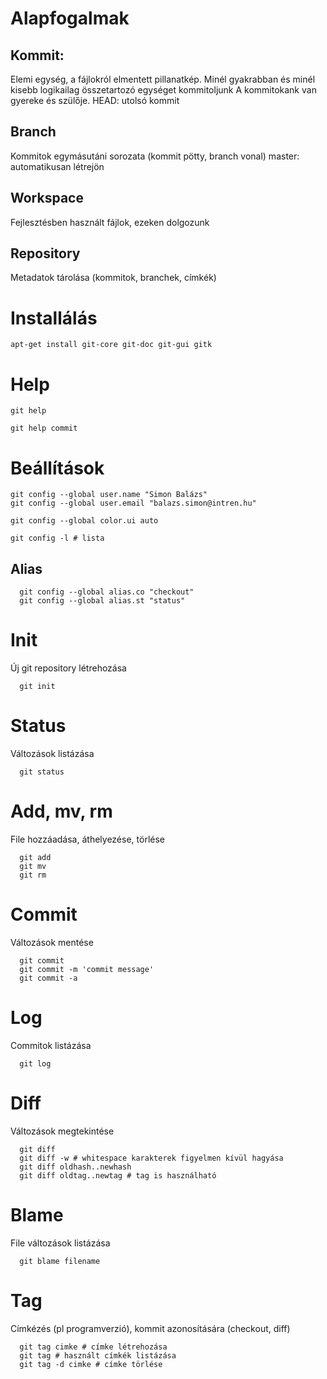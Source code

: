 # Alapfogalmak

## Kommit:
Elemi egység, a fájlokról elmentett pillanatkép.
Minél gyakrabban és minél kisebb logikailag összetartozó egységet kommitoljunk
A kommitokank van gyereke és szülője.
HEAD: utolsó kommit

## Branch
Kommitok egymásutáni sorozata
(kommit pötty, branch vonal)
master: automatikusan létrejön

## Workspace
Fejlesztésben használt fájlok, ezeken dolgozunk

## Repository
Metadatok tárolása (kommitok, branchek, címkék)

# Installálás

```
apt-get install git-core git-doc git-gui gitk
```

# Help

```
git help
```

```
git help commit
```

# Beállítások

```
git config --global user.name "Simon Balázs"
git config --global user.email "balazs.simon@intren.hu"

git config --global color.ui auto

git config -l # lista
```

## Alias
```
  git config --global alias.co "checkout"
  git config --global alias.st "status"
```

# Init
Új git repository létrehozása
```
  git init
```

# Status
Változások listázása
```
  git status
```

# Add, mv, rm
File hozzáadása, áthelyezése, törlése
```
  git add
  git mv
  git rm
```

# Commit  
Változások mentése
```
  git commit
  git commit -m 'commit message'
  git commit -a
```

# Log
Commitok listázása
```
  git log
```

# Diff
Változások megtekintése
```
  git diff
  git diff -w # whitespace karakterek figyelmen kívül hagyása
  git diff oldhash..newhash
  git diff oldtag..newtag # tag is használható
```

# Blame
File változások listázása
```
  git blame filename
```

# Tag
Címkézés (pl programverzió), kommit azonosítására (checkout, diff)
```
  git tag cimke # címke létrehozása
  git tag # használt címkék listázása
  git tag -d cimke # címke törlése
```
